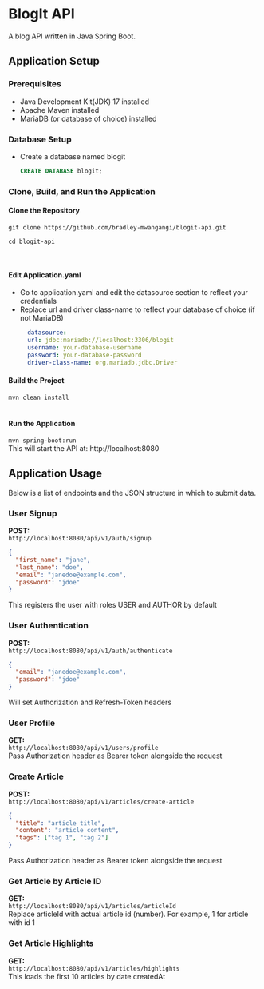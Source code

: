 # BlogIt API
A blog API written in Java Spring Boot.

## Application Setup
### Prerequisites
* Java Development Kit(JDK) 17 installed
* Apache Maven installed
* MariaDB (or database of choice) installed

### Database Setup
* Create a database named blogit
    ```sql
    CREATE DATABASE blogit;
  
### Clone, Build, and Run the Application 
#### Clone the Repository
```shell
git clone https://github.com/bradley-mwangangi/blogit-api.git
```

```shell
cd blogit-api
```
<br>

#### Edit Application.yaml
   * Go to application.yaml and edit the datasource section to reflect your credentials <br>
   * Replace url and driver class-name to reflect your database of choice (if not MariaDB)
     ```yaml
       datasource:
       url: jdbc:mariadb://localhost:3306/blogit
       username: your-database-username
       password: your-database-password
       driver-class-name: org.mariadb.jdbc.Driver
#### Build the Project
   `mvn clean install` <br>
<br>

#### Run the Application
   `mvn spring-boot:run` <br>
This will start the API at: http://localhost:8080


## Application Usage
Below is a list of endpoints and the JSON structure in which to submit data.

### User Signup
**POST:** <br>
`http://localhost:8080/api/v1/auth/signup`
```json
{
  "first_name": "jane",
  "last_name": "doe",
  "email": "janedoe@example.com",
  "password": "jdoe"
}
```
This registers the user with roles USER and AUTHOR by default

### User Authentication
**POST:** <br>
`http://localhost:8080/api/v1/auth/authenticate`
```json
{
  "email": "janedoe@example.com",
  "password": "jdoe"
}
```
Will set Authorization and Refresh-Token headers

### User Profile
**GET:** <br>
`http://localhost:8080/api/v1/users/profile` <br>
Pass Authorization header as Bearer token alongside the request

### Create Article
**POST:** <br>
`http://localhost:8080/api/v1/articles/create-article`
```json
{
  "title": "article title",
  "content": "article content",
  "tags": ["tag 1", "tag 2"]
}
```
Pass Authorization header as Bearer token alongside the request

### Get Article by Article ID
**GET:** <br>
`http://localhost:8080/api/v1/articles/articleId` <br>
Replace articleId with actual article id (number). For example, 1 for article with id 1


### Get Article Highlights
**GET:** <br>
`http://localhost:8080/api/v1/articles/highlights` <br>
This loads the first 10 articles by date createdAt
